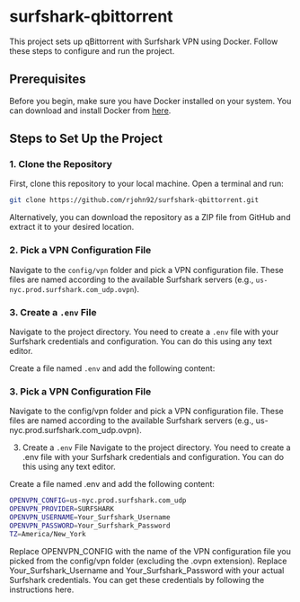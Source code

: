 # surfshark-qbittorrent

This project sets up qBittorrent with Surfshark VPN using Docker. Follow these steps to configure and run the project.

## Prerequisites

Before you begin, make sure you have Docker installed on your system. You can download and install Docker from [here](https://docs.docker.com/get-docker/).

## Steps to Set Up the Project

### 1. Clone the Repository

First, clone this repository to your local machine. Open a terminal and run:

```sh
git clone https://github.com/rjohn92/surfshark-qbittorrent.git
```

Alternatively, you can download the repository as a ZIP file from GitHub and extract it to your desired location.

### 2. Pick a VPN Configuration File

Navigate to the `config/vpn` folder and pick a VPN configuration file. These files are named according to the available Surfshark servers (e.g., `us-nyc.prod.surfshark.com_udp.ovpn`).

### 3. Create a `.env` File

Navigate to the project directory. You need to create a `.env` file with your Surfshark credentials and configuration. You can do this using any text editor.

Create a file named `.env` and add the following content:


### 3. Pick a VPN Configuration File
Navigate to the config/vpn folder and pick a VPN configuration file. These files are named according to the available Surfshark servers (e.g., us-nyc.prod.surfshark.com_udp.ovpn).

3. Create a `.env` File
Navigate to the project directory. You need to create a .env file with your Surfshark credentials and configuration. You can do this using any text editor.

Create a file named .env and add the following content:

```sh
OPENVPN_CONFIG=us-nyc.prod.surfshark.com_udp
OPENVPN_PROVIDER=SURFSHARK
OPENVPN_USERNAME=Your_Surfshark_Username
OPENVPN_PASSWORD=Your_Surfshark_Password
TZ=America/New_York
```
Replace OPENVPN_CONFIG with the name of the VPN configuration file you picked from the config/vpn folder (excluding the .ovpn extension). Replace Your_Surfshark_Username and Your_Surfshark_Password with your actual Surfshark credentials. You can get these credentials by following the instructions here.